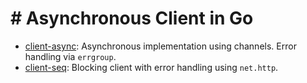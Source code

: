 # # Asynchronous Client in Go

- [client-async](client-async): Asynchronous implementation using channels.
  Error handling via `errgroup`.
- [client-seq](client-seq): Blocking client with error handling using `net.http`.
